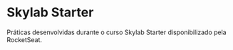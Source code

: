# Skylab Starter

Práticas desenvolvidas durante o curso Skylab Starter disponibilizado pela RocketSeat.
